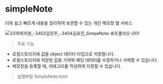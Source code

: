 # simpleNote
더욱 쉽고 빠르게 내용을 정리하여 보관할 수 있는 개인 메모장 웹 서비스

![3319최지원_-3402김민주_-3404김유진_SimpeNote-포트폴리오-001](https://user-images.githubusercontent.com/80093106/177041158-e70481fd-9d80-4b58-968e-9d2407b80b6a.png)

> 주요 기능
* 로컬스토리지에 값을 object 데이터 타입으로 저장합니다.
* 로컬스토리지에 저장된 값을 가져와 해당 데이터를 수정하거나 삭제할 수 있습니다.
* 메모장을 등록할 때, 카테고리를 작성하여 지정할 수 있습니다.

> 실행파일
SimpleNote.html
